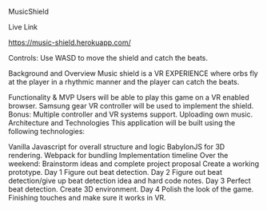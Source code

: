 MusicShield

Live Link 

https://music-shield.herokuapp.com/

Controls: Use WASD to move the shield and catch the beats.

Background and Overview
Music shield is a VR EXPERIENCE where orbs fly at the player in a rhythmic manner and the player can catch the beats.

Functionality & MVP
Users will be able to play this game on a VR enabled browser.
Samsung gear VR controller will be used to implement the shield.
Bonus:
Multiple controller and VR systems support.
Uploading own music.
Architecture and Technologies
This application will be built using the following technologies:

Vanilla Javascript for overall structure and logic
BabylonJS for 3D rendering.
Webpack for bundling
Implementation timeline
Over the weekend:
 Brainstorm ideas and complete project proposal
 Create a working prototype.
Day 1
 Figure out beat detection.
Day 2
 Figure out beat detection/give up beat detection idea and hard code notes.
Day 3
 Perfect beat detection.
 Create 3D environment.
Day 4
 Polish the look of the game.
 Finishing touches and make sure it works in VR.
